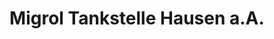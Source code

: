 ---
title: "Migrol Tankstelle Hausen a.A."
url: /hausen-am-albis/migrol-tankstelle-hausen-a-a/
shop: Allgemein
---